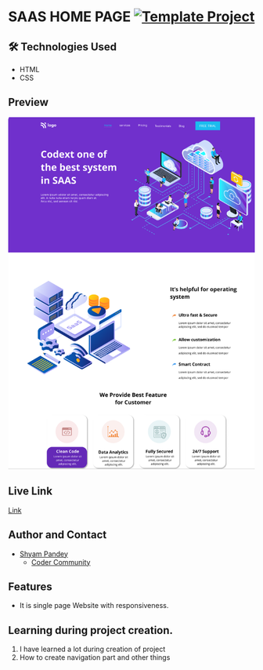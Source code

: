# SAAS HOME PAGE   [![Template Project](https://img.shields.io/badge/Technologies%20-HTML%2FCSS-brightgreen)](http://www.gnu.org/licenses/agpl-3.0)


## 🛠 Technologies Used
  - HTML 
  - CSS
  

## Preview
![See Preview](https://github.com/Shyam-Pandey/Project_13/blob/master/images/screenshot.png?raw=true)
## Live Link
[Link](https://host-your-own.netlify.app)

## Author and Contact
- [Shyam Pandey](https://github.com/Shyam-Pandey)
    - [Coder Community]()

## Features
- It is single page Website with responsiveness.

## Learning during project creation.
1. I have learned a lot during creation of project
2. How to create navigation part and other things
